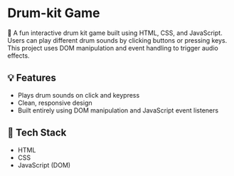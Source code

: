 # Drum-kit Game
🎵 A fun interactive drum kit game built using HTML, CSS, and JavaScript. Users can play different drum sounds by clicking buttons or pressing keys. This project uses DOM manipulation and event handling to trigger audio effects.

## 💡 Features
- Plays drum sounds on click and keypress
- Clean, responsive design
- Built entirely using DOM manipulation and JavaScript event listeners

## 🚀 Tech Stack
- HTML
- CSS
- JavaScript (DOM)
